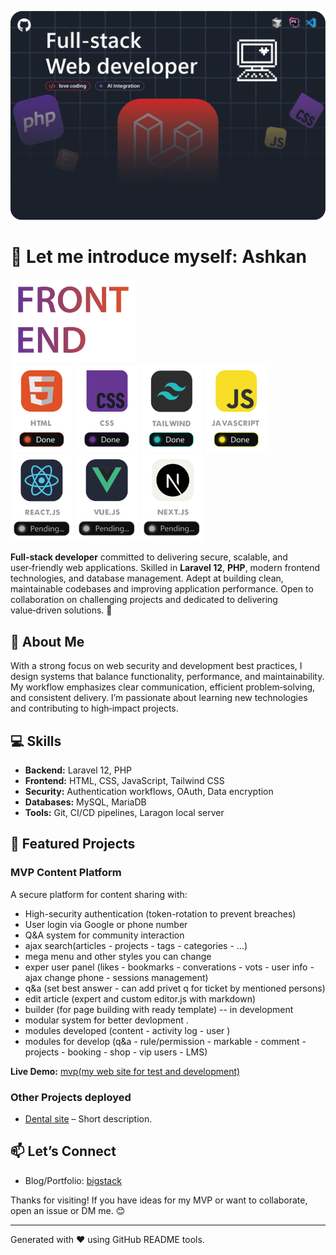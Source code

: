 ![my git hub head image](./img/head.png)




# 👋 Let me introduce myself: Ashkan

<img style="max-width:200px" width="200px" src="img/frontend/frontend.svg">

<div>

<img style="max-width:100px" width="100px" src="img/frontend/html.svg">
<img style="max-width:100px" width="100px" src="img/frontend/css.svg">
<img style="max-width:100px" width="100px" src="img/frontend/tailwind.svg">
<img style="max-width:100px" width="100px" src="img/frontend/js.svg">
<img style="max-width:100px" width="100px" src="img/frontend/react.svg">
<img style="max-width:100px" width="100px" src="img/frontend/vue.svg">
<img style="max-width:100px" width="100px" src="img/frontend/next.svg">


</div>


**Full‑stack developer** committed to delivering secure, scalable, and user‑friendly web applications. Skilled in **Laravel 12**, **PHP**, modern frontend technologies, and database management. Adept at building clean, maintainable codebases and improving application performance. Open to collaboration on challenging projects and dedicated to delivering value‑driven solutions. 🚀

## 📝 About Me

With a strong focus on web security and development best practices, I design systems that balance functionality, performance, and maintainability. My workflow emphasizes clear communication, efficient problem‑solving, and consistent delivery. I’m passionate about learning new technologies and contributing to high‑impact projects.

## 💻 Skills

*   **Backend:** Laravel 12, PHP
*   **Frontend:** HTML, CSS, JavaScript, Tailwind CSS
*   **Security:** Authentication workflows, OAuth, Data encryption
*   **Databases:** MySQL, MariaDB
*   **Tools:** Git, CI/CD pipelines, Laragon local server

## 🚀 Featured Projects

### MVP Content Platform

A secure platform for content sharing with:

*   High-security authentication (token-rotation to prevent breaches)
*   User login via Google or phone number
*   Q&A system for community interaction
*   ajax search(articles - projects - tags - categories - ...)
*   mega menu and other styles you can change
*   exper user panel (likes - bookmarks - converations - vots - user info - ajax change phone - sessions management)
*   q&a (set best answer - can add privet q for ticket by mentioned persons)
*   edit article (expert and custom editor.js with markdown)
*   builder (for page building with ready template) -- in development
*   modular system for better devlopment . 
*   modules developed (content - activity log - user )
*   modules for develop (q&a - rule/permission - markable - comment - projects - booking - shop - vip users - LMS)

**Live Demo:** [mvp(my web site for test and development)](https://bigstack.ir/)


### Other Projects deployed

*   [Dental site](https://mohabatmousaee.ir/) – Short description.


## 📫 Let’s Connect

*   Blog/Portfolio: [bigstack](https://bigstack.ir/)

Thanks for visiting! If you have ideas for my MVP or want to collaborate, open an issue or DM me. 😊

- - -

Generated with ❤️ using GitHub README tools.

